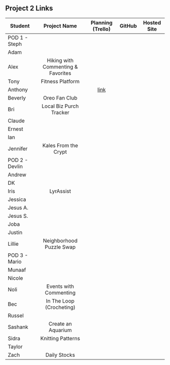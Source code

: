 ## Project 2 Links

| Student | Project Name | Planning (Trello) | GitHub | Hosted Site |
|---|:---:|:---:|:---:|:---:|
| POD 1 - Steph |  |  |  |  |
| Adam |  |  |  |  |
| Alex | Hiking with Commenting & Favorites |  |  |  |
| Tony | Fitness Platform |  |  |  |
| Anthony |  | [link](https://trello.com/b/TiiQjqaC/sei-project-2) |  |  |
| Beverly | Oreo Fan Club |  |  |  |
| Bri | Local Biz Purch Tracker |  |  |  |
| Claude |  |  |  |  |
| Ernest |  |  |  |  |
| Ian |  |  |  |  |
| Jennifer | Kales From the Crypt |  |  |  |
| POD 2 - Devlin |  |  |  |  |
| Andrew |  |  |  |  |
| DK |  |  |  |  |
| Iris | LyrAssist |  |  |  |
| Jessica |  |  |  |  |
| Jesus A. |  |  |  |  |
| Jesus S. |  |  |  |  |
| Joba |  |  |  |  |
| Justin |  |  |  |  |
| Lillie | Neighborhood Puzzle Swap |  |  |  |
| POD 3 - Mario |  |  |  |  |
| Munaaf |  |  |  |  |
| Nicole |  |  |  |  |
| Noli | Events with Commenting |  |  |  |
| Bec | In The Loop (Crocheting) |  |  |  |
| Russel |  |  |  |  |
| Sashank | Create an Aquarium |  |  |  |
| Sidra | Knitting Patterns |  |  |  |
| Taylor |  |  |  |  |
| Zach | Daily Stocks |  |  |  |

